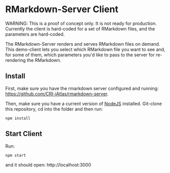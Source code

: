 # RMarkdown-Server Client

WARNING: This is a proof of concept only. It is not ready for production. Currently the client is hard-coded for a set of RMarkdown files, and the parameters are hard-coded.

The RMarkdown-Server renders and serves RMarkdown files on demand. This demo-client lets you select which RMarkdown file you want to see and, for some of them, which parameters you'd like to pass to the server for re-rendering the RMarkdown.

## Install

First, make sure you have the rmarkdown server configured and running: https://github.com/CRI-iAtlas/rmarkdown-server.

Then, make sure you have a current version of [NodeJS](https://nodejs.org/en/download/) installed. Git-clone this repository, cd into the folder and then run:

```shell
npm install
```

## Start Client

Run:

```shell
npm start
```

and it should open: http://localhost:3000
